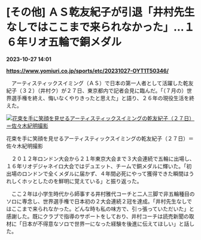 # [その他] ＡＳ乾友紀子が引退「井村先生なしではここまで来られなかった」…１６年リオ五輪で銅メダル

**2023-10-27 14:01**

**https://www.yomiuri.co.jp/sports/etc/20231027-OYT1T50346/**

　アーティスティックスイミング（ＡＳ）で日本の第一人者として活躍した乾友紀子（３２）（井村ク）が２７日、東京都内で記者会見に臨んだ。「（７月の）世界選手権を終え、悔いなくやりきったと思えた」と語り、２６年の現役生活を終えた。

[![花束を手に笑顔を見せるアーティスティックスイミングの乾友紀子（２７日）＝佐々木紀明撮影](https://www.yomiuri.co.jp/media/2023/10/20231027-OYT1I50185-1.jpg)](https://www.yomiuri.co.jp/pluralphoto/20231027-OYT1I50185/)

花束を手に笑顔を見せるアーティスティックスイミングの乾友紀子（２７日）＝佐々木紀明撮影

　２０１２年ロンドン大会から２１年東京大会まで３大会連続で五輪に出場し、１６年リオデジャネイロ大会ではデュエット、チームで銅メダルに輝いた。「初出場のロンドンで全くメダルに届かず、４年間必死にやって獲得できた瞬間はうれしくホッとしたのを鮮明に覚えている」と振り返った。

　ここ２年は小学生時代から師事する井村雅代コーチと二人三脚で非五輪種目のソロに専念し、世界選手権で日本初の２大会連続２冠を達成。「井村先生なしではここまで来られなかった。どんな時も私の味方で、引っ張っていただいた」と感謝した。既にクラブで指導のサポートをしており、井村コーチは読売新聞の取材に「日本が不得意なソロで世界一になった経験を後進に伝えてほしい」と話した。